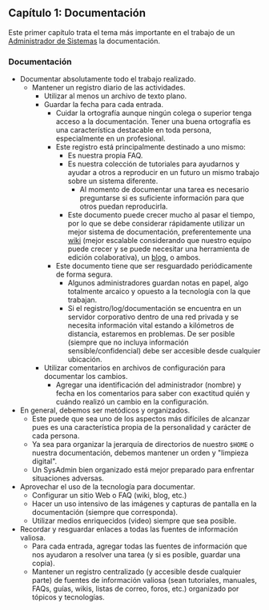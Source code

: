 ## Capítulo 1: Documentación

Este primer capítulo trata el tema más importante en el trabajo de un 
[Administrador de Sistemas](https://es.wikipedia.org/wiki/Administrador_de_sistemas)
la documentación.

### Documentación

* Documentar absolutamente todo el trabajo realizado.
  * Mantener un registro diario de las actividades.
    * Utilizar al menos un archivo de texto plano.
    * Guardar la fecha para cada entrada.
        * Cuidar la ortografía aunque ningún colega o superior tenga acceso a la
          documentación. Tener una buena ortografía es una característica
          destacable en toda persona, especialmente en un profesional.
        * Este registro está principalmente destinado a uno mismo:
            * Es nuestra propia FAQ.
            * Es nuestra colección de tutoriales para ayudarnos y ayudar a otros
              a reproducir en un futuro un mismo trabajo sobre un sistema
              diferente.
                * Al momento de documentar una tarea es necesario preguntarse si
                  es suficiente información para que otros puedan reproducirla.
            * Este documento puede crecer mucho al pasar el tiempo, por lo que
              se debe considerar rápidamente utilizar un mejor sistema de
              documentación, preferentemente una
              [wiki](https://www.linuxito.com/nix/700-migracion-de-un-sitio-mediawiki-a-un-nuevo-servidor)
              (mejor escalable considerando que nuestro equipo puede crecer y se
              puede necesitar una herramienta de edición colaborativa), un
              [blog](https://www.linuxito.com/programacion/326-como-instalar-joomla-en-espanol),
              o ambos.
        * Este documento tiene que ser resguardado periódicamente de forma
          segura.
            * Algunos administradores guardan notas en papel, algo totalmente
              arcaico y opuesto a la tecnología con la que trabajan.
            * Si el registro/log/documentación se encuentra en un servidor
              corporativo dentro de una red privada y se necesita información
              vital estando a kilómetros de distancia, estaremos en problemas.
              De ser posible (siempre que no incluya información
              sensible/confidencial) debe ser accesible desde cualquier
              ubicación.
    * Utilizar comentarios en archivos de configuración para documentar los
      cambios.
        * Agregar una identificación del administrador (nombre) y fecha en los
          comentarios para saber con exactitud quién y cuándo realizó un cambio
          en la configuración.
* En general, debemos ser metódicos y organizados.
    * Este puede que sea uno de los aspectos más difíciles de alcanzar pues es
      una característica propia de la personalidad y carácter de cada persona.
    * Ya sea para organizar la jerarquía de directorios de nuestro `$HOME` o
      nuestra documentación, debemos mantener un orden y "limpieza digital".
    * Un SysAdmin bien organizado está mejor preparado para enfrentar
      situaciones adversas.
* Aprovechar el uso de la tecnología para documentar.
    * Configurar un sitio Web o FAQ (wiki, blog, etc.)
    * Hacer un uso intensivo de las imágenes y capturas de pantalla en la
      documentación (siempre que corresponda).
    * Utilizar medios enriquecidos (video) siempre que sea posible.
* Recordar y resguardar enlaces a todas las fuentes de información valiosa.
    * Para cada entrada, agregar todas las fuentes de información que nos
      ayudaron a resolver una tarea (y si es posible, guardar una copia).
    * Mantener un registro centralizado (y accesible desde cualquier parte) de
      fuentes de información valiosa (sean tutoriales, manuales, FAQs, guías,
      wikis, listas de correo, foros, etc.) organizado por tópicos y
      tecnologías.

